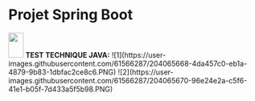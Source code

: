 # Projet Spring Boot
<img src="https://raw.githubusercontent.com/iampavangandhi/iampavangandhi/master/gifs/Hi.gif" width="30px" height="50px">
  <strong> TEST TECHNIQUE JAVA:</strong> 
  
</h1>
![1](https://user-images.githubusercontent.com/61566287/204065668-4da457c0-eb1a-4879-9b83-1dbfac2ce8c6.PNG)
![2](https://user-images.githubusercontent.com/61566287/204065670-96e24e2a-c5f6-41e1-b05f-7d433a5f5b98.PNG)

